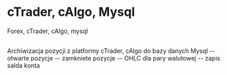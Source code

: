 # cTrader, cAlgo, Mysql
Forex, cTrader, cAlgo, mysql

##
Archiwizacja pozycji z platformy cTrader, cAlgo do bazy danych Mysql
-- otwarte pozycje
-- zamkniete pozycje
-- OHLC dla pary walutowej
-- zapis salda konta
